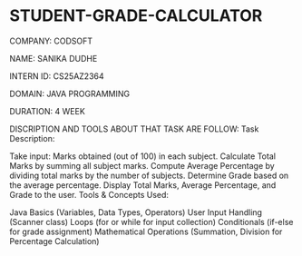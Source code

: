 # STUDENT-GRADE-CALCULATOR
COMPANY: CODSOFT

NAME: SANIKA DUDHE

INTERN ID: CS25AZ2364

DOMAIN: JAVA PROGRAMMING

DURATION: 4 WEEK

DISCRIPTION AND TOOLS ABOUT THAT TASK ARE FOLLOW: Task Description:

Take input: Marks obtained (out of 100) in each subject. Calculate Total Marks by summing all subject marks. Compute Average Percentage by dividing total marks by the number of subjects. Determine Grade based on the average percentage. Display Total Marks, Average Percentage, and Grade to the user. Tools & Concepts Used:

Java Basics (Variables, Data Types, Operators) User Input Handling (Scanner class) Loops (for or while for input collection) Conditionals (if-else for grade assignment) Mathematical Operations (Summation, Division for Percentage Calculation)
